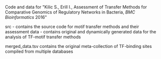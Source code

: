 

Code and data for "Kilic S., Erill I., Assessment of Transfer Methods for Comparative Genomics of Regulatory Networks in Bacteria, _BMC Bioinformatics_ 2016"

src - contains the source code for motif transfer methods and their assessment
data - contains original and dynamically generated data for the analysis of TF-motif transfer methods

  merged_data.tsv contains the original meta-collection of TF-binding sites compiled from multiple databases

